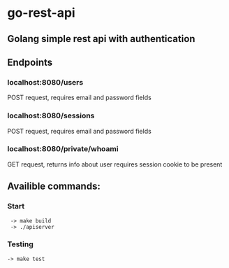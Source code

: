 # go-rest-api


## Golang simple rest api with authentication

## Endpoints

### localhost:8080/users
 POST request, requires email and password fields

### localhost:8080/sessions 
POST request, requires email and password fields

### localhost:8080/private/whoami
GET request, returns info about user requires session cookie to be present

## Availible commands:

### Start
```
 -> make build
 -> ./apiserver 
``` 
### Testing
```
-> make test 
```

